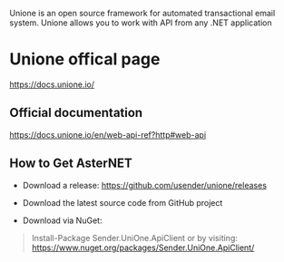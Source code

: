 Unione is an open source framework for automated transactional email system. Unione allows you to work with API from any .NET application

# Unione offical page
https://docs.unione.io/

## Official documentation
https://docs.unione.io/en/web-api-ref?http#web-api

## How to Get AsterNET
- Download a release: https://github.com/usender/unione/releases

- Download the latest source code from GitHub project

- Download via NuGet:
> Install-Package Sender.UniOne.ApiClient
or by visiting: https://www.nuget.org/packages/Sender.UniOne.ApiClient/

